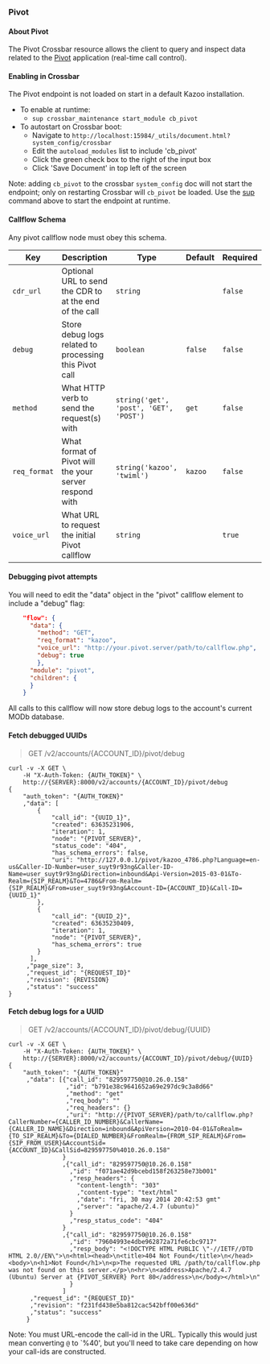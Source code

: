 ### Pivot

#### About Pivot

The Pivot Crossbar resource allows the client to query and inspect data related to the [Pivot](/applications/pivot) application (real-time call control).

#### Enabling in Crossbar

The Pivot endpoint is not loaded on start in a default Kazoo installation.

* To enable at runtime:
    * `sup crossbar_maintenance start_module cb_pivot`
* To autostart on Crossbar boot:
    * Navigate to `http://localhost:15984/_utils/document.html?system_config/crossbar`
    * Edit the `autoload_modules` list to include 'cb_pivot'
    * Click the green check box to the right of the input box
    * Click 'Save Document' in top left of the screen

Note: adding `cb_pivot` to the crossbar `system_config` doc will not start the endpoint; only on restarting Crossbar will `cb_pivot` be loaded. Use the [sup](./sup.md) command above to start the endpoint at runtime.

#### Callflow Schema

Any pivot callflow node must obey this schema.

Key | Description | Type | Default | Required
--- | ----------- | ---- | ------- | --------
`cdr_url` | Optional URL to send the CDR to at the end of the call | `string` |   | `false`
`debug` | Store debug logs related to processing this Pivot call | `boolean` | `false` | `false`
`method` | What HTTP verb to send the request(s) with | `string('get', 'post', 'GET', 'POST')` | `get` | `false`
`req_format` | What format of Pivot will the your server respond with | `string('kazoo', 'twiml')` | `kazoo` | `false`
`voice_url` | What URL to request the initial Pivot callflow | `string` |   | `true`

#### Debugging pivot attempts

You will need to edit the "data" object in the "pivot" callflow element to include a "debug" flag:

```json
    "flow": {
      "data": {
        "method": "GET",
        "req_format": "kazoo",
        "voice_url": "http://your.pivot.server/path/to/callflow.php",
        "debug": true
        },
      "module": "pivot",
      "children": {
      }
    }
```

All calls to this callflow will now store debug logs to the account's current MODb database.


#### Fetch debugged UUIDs

> GET /v2/accounts/{ACCOUNT_ID}/pivot/debug

```shell
curl -v -X GET \
    -H "X-Auth-Token: {AUTH_TOKEN}" \
    http://{SERVER}:8000/v2/accounts/{ACCOUNT_ID}/pivot/debug
{
    "auth_token": "{AUTH_TOKEN}"
    ,"data": [
        {
            "call_id": "{UUID_1}",
            "created": 63635231906,
            "iteration": 1,
            "node": "{PIVOT_SERVER}",
            "status_code": "404",
            "has_schema_errors": false,
            "uri": "http://127.0.0.1/pivot/kazoo_4786.php?Language=en-us&Caller-ID-Number=user_suyt9r93ng&Caller-ID-Name=user_suyt9r93ng&Direction=inbound&Api-Version=2015-03-01&To-Realm={SIP_REALM}&To=4786&From-Realm={SIP_REALM}&From=user_suyt9r93ng&Account-ID={ACCOUNT_ID}&Call-ID={UUID_1}"
        },
        {
            "call_id": "{UUID_2}",
            "created": 63635230409,
            "iteration": 1,
            "node": "{PIVOT_SERVER}",
            "has_schema_errors": true
        }
      ],
     ,"page_size": 3,
     ,"request_id": "{REQUEST_ID}"
     ,"revision": {REVISION}
     ,"status": "success"
}
```

#### Fetch debug logs for a UUID

> GET /v2/accounts/{ACCOUNT_ID}/pivot/debug/{UUID}

```shell
curl -v -X GET \
    -H "X-Auth-Token: {AUTH_TOKEN}" \
    http://{SERVER}:8000/v2/accounts/{ACCOUNT_ID}/pivot/debug/{UUID}
{
    "auth_token": "{AUTH_TOKEN}"
     ,"data": [{"call_id": "829597750@10.26.0.158"
                ,"id": "b791e38c9641652a69e297dc9c3a8d66"
                ,"method": "get"
                ,"req_body": ""
                ,"req_headers": {}
                ,"uri": "http://{PIVOT_SERVER}/path/to/callflow.php?CallerNumber={CALLER_ID_NUMBER}&CallerName={CALLER_ID_NAME}&Direction=inbound&ApiVersion=2010-04-01&ToRealm={TO_SIP_REALM}&To={DIALED_NUMBER}&FromRealm={FROM_SIP_REALM}&From={SIP_FROM_USER}&AccountSid={ACCOUNT_ID}&CallSid=829597750%4010.26.0.158"
               }
               ,{"call_id": "829597750@10.26.0.158"
                 ,"id": "f071ae42d9bcebd158f263258e73b001"
                 ,"resp_headers": {
                   "content-length": "303"
                   ,"content-type": "text/html"
                   ,"date": "fri, 30 may 2014 20:42:53 gmt"
                   ,"server": "apache/2.4.7 (ubuntu)"
                 }
                 ,"resp_status_code": "404"
               }
               ,{"call_id": "829597750@10.26.0.158"
                 ,"id": "79604993e4dbe962872a71fe6cbc9717"
                 ,"resp_body": "<!DOCTYPE HTML PUBLIC \"-//IETF//DTD HTML 2.0//EN\">\n<html><head>\n<title>404 Not Found</title>\n</head><body>\n<h1>Not Found</h1>\n<p>The requested URL /path/to/callflow.php was not found on this server.</p>\n<hr>\n<address>Apache/2.4.7 (Ubuntu) Server at {PIVOT_SERVER} Port 80</address>\n</body></html>\n"
                 }
               ]
      ,"request_id": "{REQUEST_ID}"
      ,"revision": "f231fd438e5ba812cac542bff00e636d"
      ,"status": "success"
     }
```

Note: You must URL-encode the call-id in the URL. Typically this would just mean converting `@` to `%40', but you'll need to take care depending on how your call-ids are constructed.
